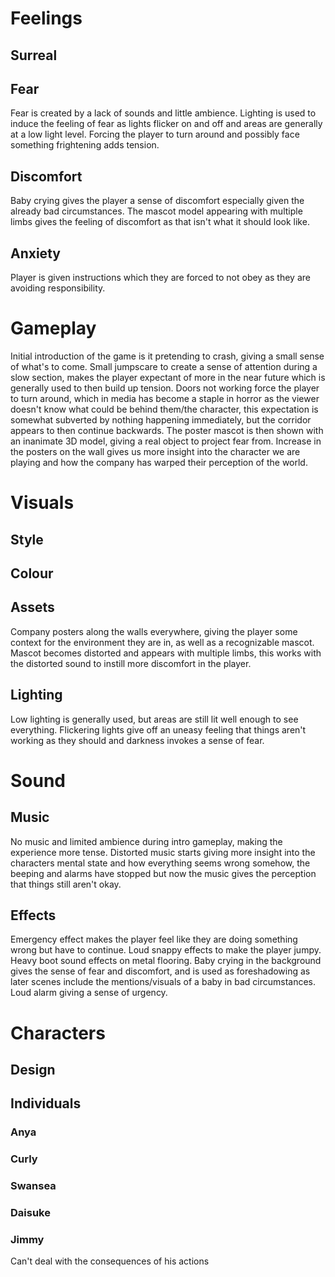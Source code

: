 # Feelings
## Surreal
## Fear
Fear is created by a lack of sounds and little ambience.
Lighting is used to induce the feeling of fear as lights flicker on and off and areas are generally at a low light level.
Forcing the player to turn around and possibly face something frightening adds tension.

## Discomfort
Baby crying gives the player a sense of discomfort especially given the already bad circumstances.
The mascot model appearing with multiple limbs gives the feeling of discomfort as that isn't what it should look like.
## Anxiety
Player is given instructions which they are forced to not obey as they are avoiding responsibility.
# Gameplay
Initial introduction of the game is it pretending to crash, giving a small sense of what's to come.
Small jumpscare to create a sense of attention during a slow section, makes the player expectant of more in the near future which is generally used to then build up tension.
Doors not working force the player to turn around, which in media has become a staple in horror as the viewer doesn't know what could be behind them/the character, this expectation is somewhat subverted by nothing happening immediately, but the corridor appears to then continue backwards.
The poster mascot is then shown with an inanimate 3D model, giving a real object to project fear from.
Increase in the posters on the wall gives us more insight into the character we are playing and how the company has warped their perception of the world.

# Visuals
## Style
## Colour
## Assets
Company posters along the walls everywhere, giving the player some context for the environment they are in, as well as a recognizable mascot.
Mascot becomes distorted and appears with multiple limbs, this works with the distorted sound to instill more discomfort in the player.
## Lighting
Low lighting is generally used, but areas are still lit well enough to see everything.
Flickering lights give off an uneasy feeling that things aren't working as they should and darkness invokes a sense of fear.

# Sound
## Music
No music and limited ambience during intro gameplay, making the experience more tense.
Distorted music starts giving more insight into the characters mental state and how everything seems wrong somehow, the beeping and alarms have stopped but now the music gives the perception that things still aren't okay.
## Effects
Emergency effect makes the player feel like they are doing something wrong but have to continue. Loud snappy effects to make the player jumpy.
Heavy boot sound effects on metal flooring.
Baby crying in the background gives the sense of fear and discomfort, and is used as foreshadowing as later scenes include the mentions/visuals of a baby in bad circumstances.
Loud alarm giving a sense of urgency.
# Characters
## Design
## Individuals
### Anya
### Curly
### Swansea
### Daisuke
### Jimmy
Can't deal with the consequences of his actions
